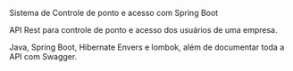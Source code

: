 Sistema de Controle de ponto e acesso com Spring Boot

API Rest para controle de ponto e acesso dos usuários de uma empresa.

Java, Spring Boot, Hibernate Envers e lombok, além de documentar toda a API com Swagger.
